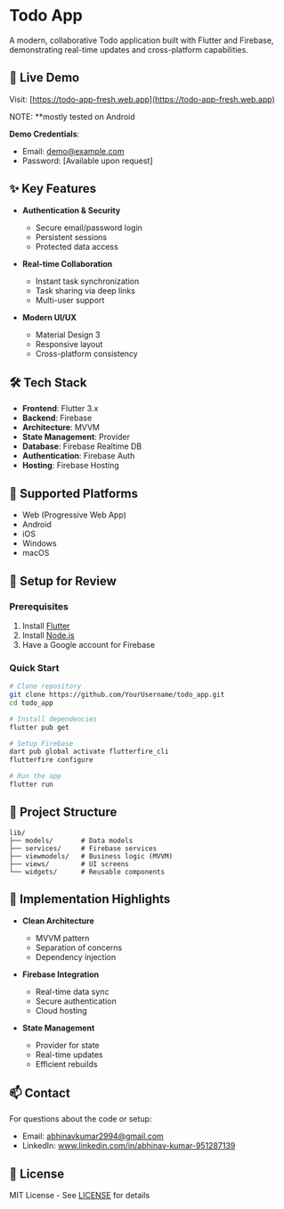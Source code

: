 # Todo App

A modern, collaborative Todo application built with Flutter and Firebase, demonstrating real-time updates and cross-platform capabilities.

## 🚀 Live Demo
Visit: [https://todo-app-fresh.web.app](https://todo-app-fresh.web.app)

NOTE: **mostly tested on Android

**Demo Credentials**:
- Email: demo@example.com
- Password: [Available upon request]

## ✨ Key Features

- **Authentication & Security**
  - Secure email/password login
  - Persistent sessions
  - Protected data access

- **Real-time Collaboration**
  - Instant task synchronization
  - Task sharing via deep links
  - Multi-user support

- **Modern UI/UX**
  - Material Design 3
  - Responsive layout
  - Cross-platform consistency

## 🛠️ Tech Stack

- **Frontend**: Flutter 3.x
- **Backend**: Firebase
- **Architecture**: MVVM
- **State Management**: Provider
- **Database**: Firebase Realtime DB
- **Authentication**: Firebase Auth
- **Hosting**: Firebase Hosting

## 📱 Supported Platforms
- Web (Progressive Web App)
- Android
- iOS
- Windows
- macOS

## 🔧 Setup for Review

### Prerequisites
1. Install [Flutter](https://flutter.dev/docs/get-started/install)
2. Install [Node.js](https://nodejs.org/)
3. Have a Google account for Firebase

### Quick Start
```bash
# Clone repository
git clone https://github.com/YourUsername/todo_app.git
cd todo_app

# Install dependencies
flutter pub get

# Setup Firebase
dart pub global activate flutterfire_cli
flutterfire configure

# Run the app
flutter run
```

## 📁 Project Structure
```
lib/
├── models/       # Data models
├── services/     # Firebase services
├── viewmodels/   # Business logic (MVVM)
├── views/        # UI screens
└── widgets/      # Reusable components
```

## 🎯 Implementation Highlights

- **Clean Architecture**
  - MVVM pattern
  - Separation of concerns
  - Dependency injection

- **Firebase Integration**
  - Real-time data sync
  - Secure authentication
  - Cloud hosting

- **State Management**
  - Provider for state
  - Real-time updates
  - Efficient rebuilds

## 📫 Contact

For questions about the code or setup:
- Email: abhinavkumar2994@gmail.com
- LinkedIn: www.linkedin.com/in/abhinav-kumar-951287139

## 📝 License

MIT License - See [LICENSE](LICENSE) for details
